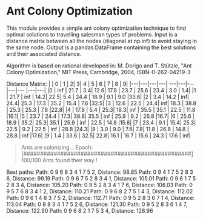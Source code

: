 # Ant Colony Optimization

This module provides a simple ant colony optimization technique to find optimal
solutions to travelling salesman types of problems. Input is a distance matrix
between all the nodes (diagonal at np.inf) to avoid staying in the same node.
Output is a pandas.DataFrame containing the best solutions and their associated
distance.

Algorithm is based on rational developed in:
M. Dorigo and T. Stützle, "Ant Colony Optimization," 
MIT Press, Cambridge, 2004, ISBN-0-262-04219-3

Distance Matrix:
|  |    0 |    1 |    2|     3|    4 |    5 |    6 |    7 |    8  |   9|
|---|---|---|---| ---|---|---|---|--- |---|---|
|0 |  inf | 21.7 |  3.4|  12.6| 17.8 | 23.7 | 25.6 | 23.4 |  3.0  | 1.4|
|1 | 21.7 |  inf | 14.2|  22.5|  5.4 | 24.4 | 18.9 |  9.1 |  9.0  |33.6|
|2 |  3.4 | 14.2 |  inf|  24.4| 25.3 | 17.3 | 35.2 | 15.4 |  7.6  |32.5|
|3 | 12.6 | 22.5 | 24.4|   inf| 18.3 | 38.8 | 25.3 | 25.3 |  7.8  |22.8|
|4 | 17.8 |  5.4 | 25.3|  18.3|  inf | 35.5 | 35.1 | 22.5 | 11.8  |16.1|
|5 | 23.7 | 24.4 | 17.3|  38.8| 35.5 |  inf | 25.9 |  9.2 | 26.8  |16.7|
|6 | 25.6 | 18.9 | 35.2|  25.3| 35.1 | 25.9 |  inf | 22.5 | 14.8  |15.6|
|7 | 23.4 |  9.1 | 15.4|  25.3| 22.5 |  9.2 | 22.5 |  inf | 28.8  |24.3|
|8 |  3.0 |  9.0 |  7.6|   7.8| 11.8 | 26.8 | 14.8 | 28.8 |  inf  |17.6|
|9 |  1.4 | 33.6 | 32.5|  22.8| 16.1 | 16.7 | 15.6 | 24.3 | 17.6  | inf|

> Ants are colonizing...
  Epoch: [##################################################] 100/100
> Ants found their way !

Best paths:
Path: 0 9 6 8 3 4 1 7 5 2, Distance: 98.85
Path: 0 9 4 1 7 5 2 8 3 6, Distance: 99.19
Path: 0 9 6 7 5 2 8 3 4 1, Distance: 105.01
Path: 0 9 6 1 7 5 2 8 3 4, Distance: 105.20
Path: 0 9 5 2 8 3 4 1 7 6, Distance: 106.03
Path: 0 9 5 7 6 8 3 4 1 2, Distance: 110.21
Path: 0 9 6 8 2 7 5 1 4 3, Distance: 112.02
Path: 0 9 6 1 4 8 3 7 5 2, Distance: 112.71
Path: 0 9 5 2 8 3 6 7 1 4, Distance: 113.04
Path: 0 9 8 3 4 1 7 5 2 6, Distance: 121.30
Path: 0 9 5 2 8 3 6 1 4 7, Distance: 122.90
Path: 0 9 6 8 2 1 7 5 3 4, Distance: 128.96

